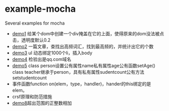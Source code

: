 # example-mocha
Several examples for mocha

- [demo1](src/demo1.js) 给某个dom中创建一个div掩盖在它的上面，使得原来的dom没法被点击，透明度默认0.2
- [demo2](src/demo2.js) 一篇文章，查找出高频词汇，找到最高频的，并统计出它的个数
- [demo3](src/demo3.js) ul 动态绑定1000个li，插入body
- [demo4](src/demo4.md) 检验出是qq.com域名
- [demo5](src/demo5.js) class person设置公有属性name私有属性age公有函数setAge() class teacher继承于person，具有私有属性sudentcount公有方法setstudentcount
- 事件函数function on(elem，type，handler)，hander的this绑定的是elem。
- crsf原理和防范措施
- [demo8](src/demo8.js)超出范围的正整数相加
